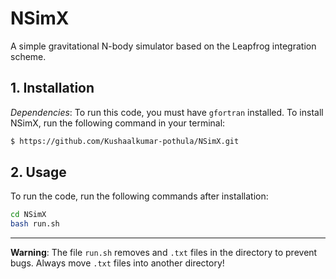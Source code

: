 # NSimX
A simple gravitational N-body simulator based on the Leapfrog integration scheme.

## 1. Installation
*Dependencies*: To run this code, you must have ```gfortran``` installed.
To install NSimX, run the following command in your terminal:
```bash
$ https://github.com/Kushaalkumar-pothula/NSimX.git
```

## 2. Usage
To run the code, run the following commands after installation:
```bash
cd NSimX
bash run.sh
```

---

**Warning**: The file ```run.sh``` removes and ```.txt``` files in the directory to prevent bugs. Always move ```.txt``` files into another directory!
